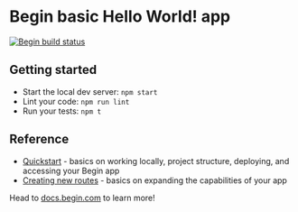 # Begin basic Hello World! app

[![Begin build status](https://buildstatus.begin.app/river-xt6/status.svg)](https://begin.com)

## Getting started
- Start the local dev server: `npm start`
- Lint your code: `npm run lint`
- Run your tests: `npm t`


## Reference
- [Quickstart](https://docs.begin.com/en/guides/quickstart/) - basics on working locally, project structure, deploying, and accessing your Begin app
- [Creating new routes](https://docs.begin.com/en/functions/creating-new-functions) - basics on expanding the capabilities of your app

Head to [docs.begin.com](https://docs.begin.com/) to learn more!

